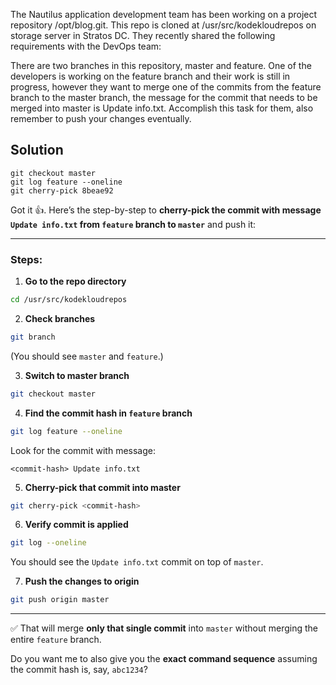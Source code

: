 The Nautilus application development team has been working on a project repository /opt/blog.git. This repo is cloned at /usr/src/kodekloudrepos on storage server in Stratos DC. They recently shared the following requirements with the DevOps team:



There are two branches in this repository, master and feature. One of the developers is working on the feature branch and their work is still in progress, however they want to merge one of the commits from the feature branch to the master branch, the message for the commit that needs to be merged into master is Update info.txt. Accomplish this task for them, also remember to push your changes eventually.

## Solution

```
git checkout master
git log feature --oneline
git cherry-pick 8beae92

```


Got it 👍. Here’s the step-by-step to **cherry-pick the commit with message `Update info.txt` from `feature` branch to `master`** and push it:  

---

### Steps:

1. **Go to the repo directory**  
```bash
cd /usr/src/kodekloudrepos
```

2. **Check branches**  
```bash
git branch
```
(You should see `master` and `feature`.)

3. **Switch to master branch**  
```bash
git checkout master
```

4. **Find the commit hash in `feature` branch**  
```bash
git log feature --oneline
```
Look for the commit with message:  
```
<commit-hash> Update info.txt
```

5. **Cherry-pick that commit into master**  
```bash
git cherry-pick <commit-hash>
```

6. **Verify commit is applied**  
```bash
git log --oneline
```
You should see the `Update info.txt` commit on top of `master`.

7. **Push the changes to origin**  
```bash
git push origin master
```

---

✅ That will merge **only that single commit** into `master` without merging the entire `feature` branch.  

Do you want me to also give you the **exact command sequence** assuming the commit hash is, say, `abc1234`?
